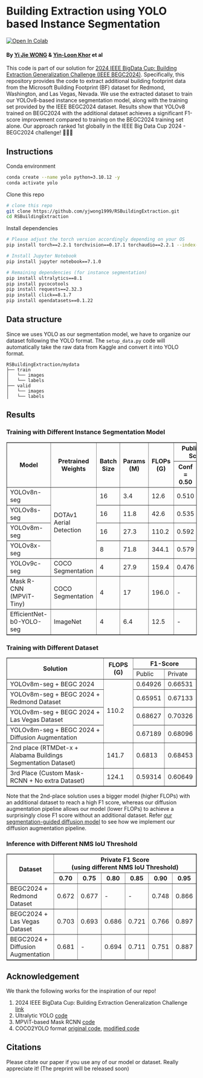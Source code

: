 # Building Extraction using YOLO based Instance Segmentation

[![Open In Colab](https://colab.research.google.com/assets/colab-badge.svg)](https://colab.research.google.com/drive/1i_sEcacgnVJo56Z0CMe6flikIYKCPz4S?usp=sharing)

#### By [Yi Jie WONG](https://github.com/yjwong1999) & [Yin-Loon Khor](https://www.linkedin.com/in/yinloonkhor/) et al

This code is part of our solution for [2024 IEEE BigData Cup: Building Extraction Generalization Challenge (IEEE BEGC2024)](https://www.kaggle.com/competitions/building-extraction-generalization-2024/overview). Specifically, this repository provides the code to extract additional building footprint data from the Microsoft Building Footprint (BF) dataset for Redmond, Washington, and Las Vegas, Nevada. We use the extracted dataset to train our YOLOv8-based instance segmentation model, along with the training set provided by the IEEE BEGC2024 dataset. Results show that YOLOv8 trained on BEGC2024 with the additional dataset achieves a significant F1-score improvement compared to training on the BEGC2024 training set alone. Our approach ranked 1st globally in the IEEE Big Data Cup 2024 - BEGC2024 challenge! 🏅🎉🥳

## Instructions
Conda environment
```bash
conda create --name yolo python=3.10.12 -y
conda activate yolo
```

Clone this repo
```bash
# clone this repo
git clone https://github.com/yjwong1999/RSBuildingExtraction.git
cd RSBuildingExtraction
```

Install dependencies
```bash
# Please adjust the torch version accordingly depending on your OS
pip install torch==2.2.1 torchvision==0.17.1 torchaudio==2.2.1 --index-url https://download.pytorch.org/whl/cu121

# Install Jupyter Notebook
pip install jupyter notebook==7.1.0

# Remaining dependencies (for instance segmentation)
pip install ultralytics==8.1
pip install pycocotools
pip install requests==2.32.3
pip install click==8.1.7
pip install opendatasets==0.1.22
```

## Data structure
Since we uses YOLO as our segmentation model, we have to organize our dataset following the YOLO format. The `setup_data.py` code will automatically take the raw data from Kaggle and convert it into YOLO format.
```
RSBuildingExtraction/mydata
├── train
│   └── images  
│   └── labels  
├── valid
│   └── images  
│   └── labels  
```

## Results

### Training with Different Instance Segmentation Model
<table border="1" cellpadding="10" cellspacing="0">
  <thead>
    <tr>
      <th rowspan="2">Model</th>
      <th rowspan="2">Pretrained Weights</th>
      <th rowspan="2">Batch Size</th>
      <th rowspan="2">Params (M)</th>
      <th rowspan="2">FLOPs (G)</th>
      <th colspan="2">Public F1-Score</th>
    </tr>
    <tr>
      <th>Conf = 0.50</th>
      <th>Conf = 0.20</th>
    </tr>
  </thead>
  <tbody>
    <tr>
      <td>YOLOv8n-seg</td>
      <td rowspan="4">DOTAv1 Aerial Detection</td>
      <td>16</td>
      <td>3.4</td>
      <td>12.6</td>
      <td>0.510</td>
      <td>0.645</td>
    </tr>
    <tr>
      <td>YOLOv8s-seg</td>
      <td>16</td>
      <td>11.8</td>
      <td>42.6</td>
      <td>0.535</td>
      <td>0.654</td>
    </tr>
    <tr>
      <td>YOLOv8m-seg</td>
      <td>16</td>
      <td>27.3</td>
      <td>110.2</td>
      <td>0.592</td>
      <td>0.649</td>
    </tr>
    <tr>
      <td>YOLOv8x-seg</td>      
      <td>8</td>
      <td>71.8</td>
      <td>344.1</td>
      <td>0.579</td>
      <td>0.627</td>
    </tr>
    <tr>
      <td>YOLOv9c-seg</td>
      <td>COCO Segmentation</td>
      <td>4</td>
      <td>27.9</td>
      <td>159.4</td>
      <td>0.476</td>
      <td>0.577</td>
    </tr>
    <tr>
      <td>Mask R-CNN (MPViT-Tiny)</td>
      <td>COCO Segmentation</td>
      <td>4</td>
      <td>17</td>
      <td>196.0</td>
      <td>-</td>
      <td>0.596</td>
    </tr>
    <tr>
      <td>EfficientNet-b0-YOLO-seg</td>
      <td>ImageNet</td>
      <td>4</td>
      <td>6.4</td>
      <td>12.5</td>
      <td>-</td>
      <td>0.560</td>
    </tr>
  </tbody>
</table>


### Training with Different Dataset
<table border="1">
  <tr>
    <th rowspan=2>Solution</th>
    <th rowspan=2>FLOPS (G)</th>
    <th colspan="2">F1-Score</th>
  </tr>
  <tr>
    <td>Public</td>
    <td>Private</td>
  </tr>
  <tr>
    <td>YOLOv8m-seg + BEGC 2024</td>
    <td rowspan=4>110.2</td>
    <td>0.64926</td>
    <td>0.66531</td>
  </tr>
  <tr>
    <td>YOLOv8m-seg + BEGC 2024 + Redmond Dataset</td>
    <td>0.65951</td>
    <td>0.67133</td>
  </tr>
  <tr>
    <td>YOLOv8m-seg + BEGC 2024 + Las Vegas Dataset</td>
    <td>0.68627</td>
    <td>0.70326</td>
  </tr>
  <tr>
    <td>YOLOv8m-seg + BEGC 2024 + Diffusion Augmentation</td>
    <td>0.67189</td>
    <td>0.68096</td>
  </tr>
  <tr>
    <td>2nd place (RTMDet-x + Alabama Buildings Segmentation Dataset)</td>
    <td>141.7</td>
    <td>0.6813</td>
    <td>0.68453</td>
  </tr>
  <tr>
    <td>3rd Place (Custom Mask-RCNN + No extra Dataset)</td>
    <td>124.1</td>
    <td>0.59314</td>
    <td>0.60649</td>
  </tr>
</table>

Note that the 2nd-place solution uses a bigger model (higher FLOPs) with an additional dataset to reach a high F1 score, whereas our diffusion augmentation pipeline allows our model (lower FLOPs) to achieve a surprisingly close F1 score without an additional dataset. Refer [our segmentation-guided diffusion model](https://github.com/yjwong1999/RSGuidedDiffusion) to see how we implement our diffusion augmentation pipeline.

### Inference with Different NMS IoU Threshold 
<table border="1" cellpadding="10" cellspacing="0">
  <thead>
    <tr>
      <th rowspan="2">Dataset</th>
      <th colspan="6">Private F1 Score</br>(using different NMS IoU Threshold)</th>
    </tr>
    <tr>
      <th>0.70</th>
      <th>0.75</th>
      <th>0.80</th>
      <th>0.85</th>
      <th>0.90</th>
      <th>0.95</th>
    </tr>
  </thead>
  <tbody>
    <tr>
      <td>BEGC2024 + Redmond Dataset</td>
      <td>0.672</td>
      <td>0.677</td>
      <td>-</td>
      <td>-</td>
      <td>0.748</td>
      <td>0.866</td>
    </tr>
    <tr>
      <td>BEGC2024 + Las Vegas Dataset</td>
      <td>0.703</td>
      <td>0.693</td>
      <td>0.686</td>
      <td>0.721</td>
      <td>0.766</td>
      <td>0.897</td>
    </tr>
    <tr>
      <td>BEGC2024 + Diffusion Augmentation</td>
      <td>0.681</td>
      <td>-</td>
      <td>0.694</td>
      <td>0.711</td>
      <td>0.751</td>
      <td>0.887</td>
    </tr>
  </tbody>
</table>


## Acknowledgement
We thank the following works for the inspiration of our repo!
1. 2024 IEEE BigData Cup: Building Extraction Generalization Challenge [link](https://www.kaggle.com/competitions/building-extraction-generalization-2024/overview)
2. Ultralytic YOLO [code](https://github.com/ultralytics/ultralytics)
3. MPViT-based Mask RCNN [code](https://github.com/youngwanLEE/MPViT)
4. COCO2YOLO format [original code](https://github.com/tw-yshuang/coco2yolo), [modified code](https://github.com/yjwong1999/coco2yolo)

## Citations
Please citate our paper if you use any of our model or dataset. Really appreciate it! 
(The preprint will be released soon)

<!-- 

```
@INPROCEEDINGS{10174362,
  author={Wong, Yi Jie and Khor, Yin-Loon and Tham, Mau-Luen},
  booktitle={}, 
  title={}, 
  year={2024},
  volume={},
  number={},
  pages={},
  doi={}
```

-->

